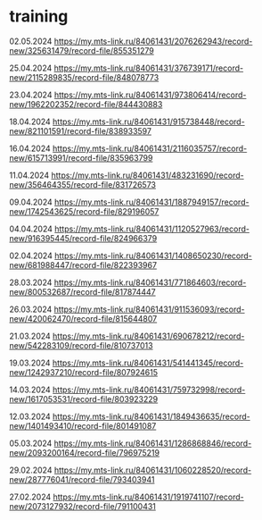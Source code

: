# training


02.05.2024
https://my.mts-link.ru/84061431/2076262943/record-new/325631479/record-file/855351279

25.04.2024
https://my.mts-link.ru/84061431/376739171/record-new/2115289835/record-file/848078773

23.04.2024
https://my.mts-link.ru/84061431/973806414/record-new/1962202352/record-file/844430883

18.04.2024
https://my.mts-link.ru/84061431/915738448/record-new/821101591/record-file/838933597

16.04.2024
https://my.mts-link.ru/84061431/2116035757/record-new/615713991/record-file/835963799

11.04.2024
https://my.mts-link.ru/84061431/483231690/record-new/356464355/record-file/831726573

09.04.2024
https://my.mts-link.ru/84061431/1887949157/record-new/1742543625/record-file/829196057

04.04.2024
https://my.mts-link.ru/84061431/1120527963/record-new/916395445/record-file/824966379

02.04.2024
https://my.mts-link.ru/84061431/1408650230/record-new/681988447/record-file/822393967

28.03.2024
https://my.mts-link.ru/84061431/771864603/record-new/800532687/record-file/817874447

26.03.2024
https://my.mts-link.ru/84061431/911536093/record-new/420062470/record-file/815644807

21.03.2024
https://my.mts-link.ru/84061431/690678212/record-new/542283109/record-file/810737013

19.03.2024
https://my.mts-link.ru/84061431/541441345/record-new/1242937210/record-file/807924615

14.03.2024
https://my.mts-link.ru/84061431/759732998/record-new/1617053531/record-file/803923229

12.03.2024
https://my.mts-link.ru/84061431/1849436635/record-new/1401493410/record-file/801491087

05.03.2024
https://my.mts-link.ru/84061431/1286868846/record-new/2093200164/record-file/796975219

29.02.2024
https://my.mts-link.ru/84061431/1060228520/record-new/287776041/record-file/793403941

27.02.2024
https://my.mts-link.ru/84061431/1919741107/record-new/2073127932/record-file/791100431
